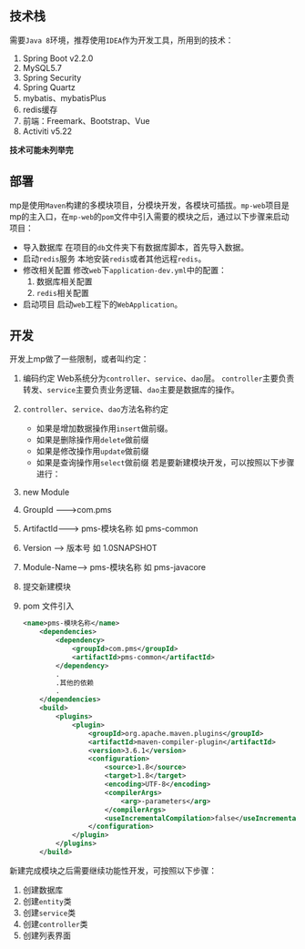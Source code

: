 
## 技术栈

需要`Java 8`环境，推荐使用`IDEA`作为开发工具，所用到的技术：

1. Spring Boot v2.2.0
2. MySQL5.7
3. Spring Security
4. Spring Quartz
5. mybatis、mybatisPlus
6. redis缓存
7. 前端：Freemark、Bootstrap、Vue
8. Activiti v5.22

**技术可能未列举完**

## 部署

mp是使用`Maven`构建的多模块项目，分模块开发，各模块可插拔。`mp-web`项目是mp的主入口，在`mp-web`的`pom`文件中引入需要的模块之后，通过以下步骤来启动项目：
- 导入数据库
  在项目的`db`文件夹下有数据库脚本，首先导入数据。
- 启动`redis`服务
  本地安装`redis`或者其他远程`redis`。
- 修改相关配置
  修改`web`下`application-dev.yml`中的配置：
  1. 数据库相关配置
  2. `redis`相关配置
- 启动项目
  启动`web`工程下的`WebApplication`。

## 开发
开发上mp做了一些限制，或者叫约定：
1. 编码约定
Web系统分为`controller`、`service`、`dao`层。
`controller`主要负责转发、`service`主要负责业务逻辑、`dao`主要是数据库的操作。
2. `controller`、`service`、`dao`方法名称约定
   - 如果是增加数据操作用`insert`做前缀。
   - 如果是删除操作用`delete`做前缀
   - 如果是修改操作用`update`做前缀
   - 如果是查询操作用`select`做前缀
若是要新建模块开发，可以按照以下步骤进行：
1. new Module 
2. GroupId --->com.pms 
3. ArtifactId---> pms-模块名称   如  pms-common
4. Version --> 版本号   如 1.0SNAPSHOT 
5. Module-Name--> pms-模块名称   如  pms-javacore 
6. 提交新建模块 
7. pom 文件引入

   ```xml
   <name>pms-模块名称</name>
       <dependencies>
           <dependency>
               <groupId>com.pms</groupId>
               <artifactId>pms-common</artifactId>
           </dependency>
           .
           .其他的依赖
           .
       </dependencies>
       <build>
           <plugins>
               <plugin>
                   <groupId>org.apache.maven.plugins</groupId>
                   <artifactId>maven-compiler-plugin</artifactId>
                   <version>3.6.1</version>
                   <configuration>
                       <source>1.8</source>
                       <target>1.8</target>
                       <encoding>UTF-8</encoding>
                       <compilerArgs>
                           <arg>-parameters</arg>
                       </compilerArgs>
                       <useIncrementalCompilation>false</useIncrementalCompilation>
                   </configuration>
               </plugin>
           </plugins>
       </build>
   ```

新建完成模块之后需要继续功能性开发，可按照以下步骤：
1. 创建数据库
2. 创建`entity`类
3. 创建`service`类
4. 创建`controller`类
5. 创建列表界面
